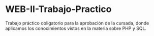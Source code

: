 # WEB-II-Trabajo-Practico
Trabajo práctico obligatorio para la aprobación de la cursada, donde aplicamos los conocimientos vistos en la materia sobre PHP y SQL.
